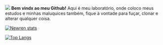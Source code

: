 <img src="
https://media3.giphy.com/media/VbnUQpnihPSIgIXuZv/giphy.gif?cid=ecf05e47ipdjn2ebbfucotflgyi9af4y53aj5q59cnws7szt&rid=giphy.gif&ct=g
"/>
**Bem vindx ao meu Github!**
Aqui é meu laboratório, onde coloco meus estudos e minhas maluquices também, fique à vontade para fuçar, clonar e alterar qualquer coisa.

[![Newren stats](https://github-readme-stats.vercel.app/api?username=nwrn)](https://github.com/nwrn/)

[![Top Langs](https://github-readme-stats.vercel.app/api/top-langs/?username=nwrn)](https://github.com/nwrn/)
